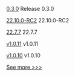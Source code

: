 
[0.3.0](https://github.com/hyperledger/indy-sdk-react-native/releases/tag/0.3.0) Release 0.3.0

[22.10.0-RC2](https://github.com/hyperledger/besu/releases/tag/22.10.0-RC2) 22.10.0-RC2

[22.7.7](https://github.com/hyperledger/besu/releases/tag/22.7.7) 22.7.7

[v1.0.11](https://github.com/hyperledger/indy-shared-gha/releases/tag/v1.0.11) v1.0.11

[v1.0.10](https://github.com/hyperledger/indy-shared-gha/releases/tag/v1.0.10) v1.0.10


[See more >>>](https://start-here.hyperledger.org/releases)
